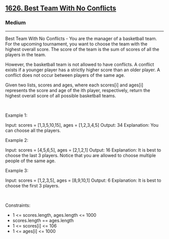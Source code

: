 <h2><a href="https://leetcode.com/problems/best-team-with-no-conflicts/">1626. Best Team With No Conflicts</a></h2><h3>Medium</h3><hr>Best Team With No Conflicts - You are the manager of a basketball team. For the upcoming tournament, you want to choose the team with the highest overall score. The score of the team is the sum of scores of all the players in the team.

However, the basketball team is not allowed to have conflicts. A conflict exists if a younger player has a strictly higher score than an older player. A conflict does not occur between players of the same age.

Given two lists, scores and ages, where each scores[i] and ages[i] represents the score and age of the ith player, respectively, return the highest overall score of all possible basketball teams.

 

Example 1:


Input: scores = [1,3,5,10,15], ages = [1,2,3,4,5]
Output: 34
Explanation: You can choose all the players.


Example 2:


Input: scores = [4,5,6,5], ages = [2,1,2,1]
Output: 16
Explanation: It is best to choose the last 3 players. Notice that you are allowed to choose multiple people of the same age.


Example 3:


Input: scores = [1,2,3,5], ages = [8,9,10,1]
Output: 6
Explanation: It is best to choose the first 3 players. 


 

Constraints:

 * 1 <= scores.length, ages.length <= 1000
 * scores.length == ages.length
 * 1 <= scores[i] <= 106
 * 1 <= ages[i] <= 1000
